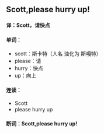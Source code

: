 ## Scott,please hurry up!

#### 译：Scott，请快点

#### 单词：

- scott：斯卡特（人名 浊化为 斯嘎特）
- please：请
- hurry：快点
- up：向上

#### 连读：

- Scott
- please hurry up

#### 断词：Scott,please hurry up!
